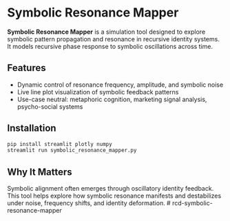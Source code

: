 
# Symbolic Resonance Mapper

**Symbolic Resonance Mapper** is a simulation tool designed to explore symbolic pattern propagation and resonance in recursive identity systems. It models recursive phase response to symbolic oscillations across time.

## Features

- Dynamic control of resonance frequency, amplitude, and symbolic noise
- Live line plot visualization of symbolic feedback patterns
- Use-case neutral: metaphoric cognition, marketing signal analysis, psycho-social systems

## Installation

```bash
pip install streamlit plotly numpy
streamlit run symbolic_resonance_mapper.py
```

## Why It Matters

Symbolic alignment often emerges through oscillatory identity feedback. This tool helps explore how symbolic resonance manifests and destabilizes under noise, frequency shifts, and identity deformation.
#   r c d - s y m b o l i c - r e s o n a n c e - m a p p e r  
 